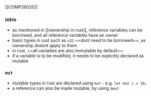 [[COMP26020]]

### intro
- as mentioned in [[ownership in rust]], reference variables can be borrowed, and all reference variables have an owner
- basic types in rust such as `u32` ==dont need to be borrowed==, as ownership doesnt apply to them
- in rust, ==all variables are also immutable by default== 
- if a variable is to be modified, it needs to be explicitly declared as mutable

### `mut`
- mutable types in rust are declared using `mut` - e.g. `let mut i = 10;`
- a reference can also be made mutable, by using `&mut`